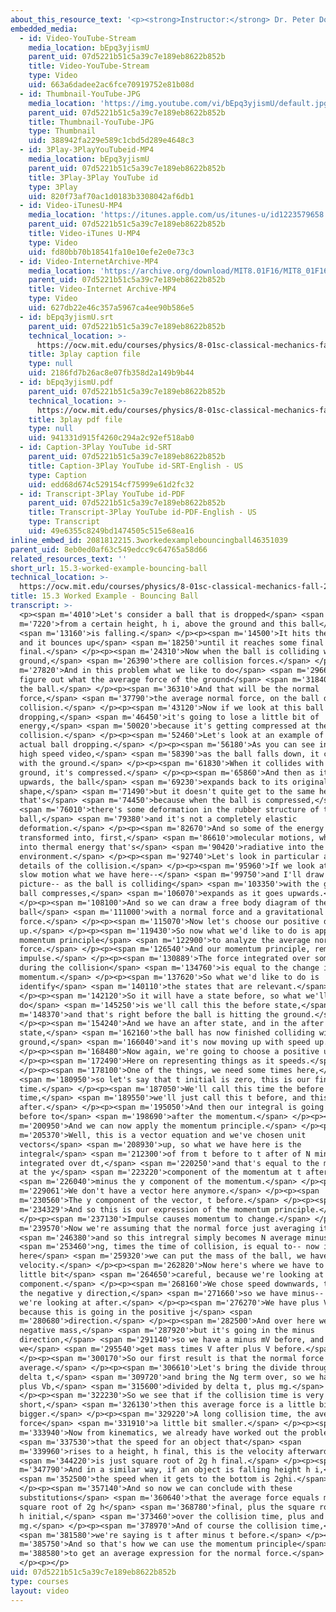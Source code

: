 ```yaml
---
about_this_resource_text: '<p><strong>Instructor:</strong> Dr. Peter Dourmashkin</p>'
embedded_media:
  - id: Video-YouTube-Stream
    media_location: bEpq3yjismU
    parent_uid: 07d5221b51c5a39c7e189eb8622b852b
    title: Video-YouTube-Stream
    type: Video
    uid: 663a6dadee2ac6fce70919752e81b08d
  - id: Thumbnail-YouTube-JPG
    media_location: 'https://img.youtube.com/vi/bEpq3yjismU/default.jpg'
    parent_uid: 07d5221b51c5a39c7e189eb8622b852b
    title: Thumbnail-YouTube-JPG
    type: Thumbnail
    uid: 388942fa229e589c1cbd5d289e4648c3
  - id: 3Play-3PlayYouTubeid-MP4
    media_location: bEpq3yjismU
    parent_uid: 07d5221b51c5a39c7e189eb8622b852b
    title: 3Play-3Play YouTube id
    type: 3Play
    uid: 820f73af70ac1d0183b3308042af6db1
  - id: Video-iTunesU-MP4
    media_location: 'https://itunes.apple.com/us/itunes-u/id1223579658'
    parent_uid: 07d5221b51c5a39c7e189eb8622b852b
    title: Video-iTunes U-MP4
    type: Video
    uid: fd80bb70b18541fa10e10efe2e0e73c3
  - id: Video-InternetArchive-MP4
    media_location: 'https://archive.org/download/MIT8.01F16/MIT8_01F16_L15v03_360p.mp4'
    parent_uid: 07d5221b51c5a39c7e189eb8622b852b
    title: Video-Internet Archive-MP4
    type: Video
    uid: 627db22e46c357a5967ca4ee90b586e5
  - id: bEpq3yjismU.srt
    parent_uid: 07d5221b51c5a39c7e189eb8622b852b
    technical_location: >-
      https://ocw.mit.edu/courses/physics/8-01sc-classical-mechanics-fall-2016/week-5-momentum-and-impulse/15.3-worked-example-bouncing-ball/15.3-worked-example-bouncing-ball/bEpq3yjismU.srt
    title: 3play caption file
    type: null
    uid: 2186fd7b26ac8e07fb358d2a149b9b44
  - id: bEpq3yjismU.pdf
    parent_uid: 07d5221b51c5a39c7e189eb8622b852b
    technical_location: >-
      https://ocw.mit.edu/courses/physics/8-01sc-classical-mechanics-fall-2016/week-5-momentum-and-impulse/15.3-worked-example-bouncing-ball/15.3-worked-example-bouncing-ball/bEpq3yjismU.pdf
    title: 3play pdf file
    type: null
    uid: 941331d915f4260c294a2c92ef518ab0
  - id: Caption-3Play YouTube id-SRT
    parent_uid: 07d5221b51c5a39c7e189eb8622b852b
    title: Caption-3Play YouTube id-SRT-English - US
    type: Caption
    uid: edd68d674c529154cf75999e61d2fc32
  - id: Transcript-3Play YouTube id-PDF
    parent_uid: 07d5221b51c5a39c7e189eb8622b852b
    title: Transcript-3Play YouTube id-PDF-English - US
    type: Transcript
    uid: 49e6355c8249bd1474505c515e68ea16
inline_embed_id: 2081812215.3workedexamplebouncingball46351039
parent_uid: 8eb0ed0af63c549edcc9c64765a58d66
related_resources_text: ''
short_url: 15.3-worked-example-bouncing-ball
technical_location: >-
  https://ocw.mit.edu/courses/physics/8-01sc-classical-mechanics-fall-2016/week-5-momentum-and-impulse/15.3-worked-example-bouncing-ball/15.3-worked-example-bouncing-ball
title: 15.3 Worked Example - Bouncing Ball
transcript: >-
  <p><span m='4010'>Let's consider a ball that is dropped</span> <span
  m='7220'>from a certain height, h i, above the ground and this ball</span>
  <span m='13160'>is falling.</span> </p><p><span m='14500'>It hits the ground
  and it bounces up</span> <span m='18250'>until it reaches some final height, h
  final.</span> </p><p><span m='24310'>Now when the ball is colliding with the
  ground,</span> <span m='26390'>there are collision forces.</span> </p><p><span
  m='27820'>And in this problem what we like to do</span> <span m='29660'>is
  figure out what the average force of the ground</span> <span m='31840'>is on
  the ball.</span> </p><p><span m='36310'>And that will be the normal
  force,</span> <span m='37790'>the average normal force, on the ball during the
  collision.</span> </p><p><span m='43120'>Now if we look at this ball
  dropping,</span> <span m='46450'>it's going to lose a little bit of
  energy,</span> <span m='50020'>because it's getting compressed at the
  collision.</span> </p><p><span m='52460'>Let's look at an example of the
  actual ball dropping.</span> </p><p><span m='56180'>As you can see in this
  high speed video,</span> <span m='58390'>as the ball falls down, it collides
  with the ground.</span> </p><p><span m='61830'>When it collides with the
  ground, it's compressed.</span> </p><p><span m='65860'>And then as it rebounds
  upwards, the ball</span> <span m='69230'>expands back to its original
  shape,</span> <span m='71490'>but it doesn't quite get to the same height--
  that's</span> <span m='74450'>because when the ball is compressed,</span>
  <span m='76010'>there's some deformation in the rubber structure of the
  ball,</span> <span m='79380'>and it's not a completely elastic
  deformation.</span> </p><p><span m='82670'>And so some of the energy is
  transformed into, first,</span> <span m='86610'>molecular motions, which turn
  into thermal energy that's</span> <span m='90420'>radiative into the
  environment.</span> </p><p><span m='92740'>Let's look in particular at the
  details of the collision.</span> </p><p><span m='95960'>If we look at it in
  slow motion what we have here--</span> <span m='99750'>and I'll draw a
  picture-- as the ball is colliding</span> <span m='103350'>with the ground,
  ball compresses,</span> <span m='106070'>expands as it goes upwards.</span>
  </p><p><span m='108100'>And so we can draw a free body diagram of the
  ball</span> <span m='111000'>with a normal force and a gravitational
  force.</span> </p><p><span m='115070'>Now let's choose our positive direction
  up.</span> </p><p><span m='119430'>So now what we'd like to do is apply the
  momentum principle</span> <span m='122900'>to analyze the average normal
  force.</span> </p><p><span m='126540'>And our momentum principle, remember is
  impulse.</span> </p><p><span m='130889'>The force integrated over some time
  during the collision</span> <span m='134760'>is equal to the change in
  momentum.</span> </p><p><span m='137620'>So what we'd like to do is
  identify</span> <span m='140110'>the states that are relevant.</span>
  </p><p><span m='142120'>So it will have a state before, so what we'll
  do</span> <span m='145250'>is we'll call this the before state,</span> <span
  m='148370'>and that's right before the ball is hitting the ground.</span>
  </p><p><span m='154240'>And we have an after state, and in the after
  state,</span> <span m='162160'>the ball has now finished colliding with the
  ground,</span> <span m='166040'>and it's now moving up with speed up.</span>
  </p><p><span m='168480'>Now again, we're going to choose a positive up.</span>
  </p><p><span m='172490'>Here on representing things as it speeds.</span>
  </p><p><span m='178100'>One of the things, we need some times here,</span>
  <span m='180950'>so let's say that t initial is zero, this is our final
  time.</span> </p><p><span m='187050'>We'll call this time the before
  time,</span> <span m='189550'>we'll just call this t before, and this is t
  after.</span> </p><p><span m='195050'>And then our integral is going from
  before to</span> <span m='198690'>after the momentum.</span> </p><p><span
  m='200950'>And we can now apply the momentum principle.</span> </p><p><span
  m='205370'>Well, this is a vector equation and we've chosen unit
  vectors</span> <span m='208930'>up, so what we have here is the
  integral</span> <span m='212300'>of from t before to t after of N minus mg,
  integrated over dt,</span> <span m='220250'>and that's equal to the momentum
  at the y</span> <span m='223220'>component of the momentum at t after,</span>
  <span m='226040'>minus the y component of the momentum.</span> </p><p><span
  m='229061'>We don't have a vector here anymore.</span> </p><p><span
  m='230560'>The y component of the vector, t before.</span> </p><p><span
  m='234329'>And so this is our expression of the momentum principle.</span>
  </p><p><span m='237130'>Impulse causes momentum to change.</span> </p><p><span
  m='239570'>Now we're assuming that the normal force just averaging it</span>
  <span m='246380'>and so this intregral simply becomes N average minus</span>
  <span m='253460'>ng, times the time of collision, is equal to-- now in
  here</span> <span m='259320'>we can put the mass of the ball, we have the
  velocity.</span> </p><p><span m='262820'>Now here's where we have to be a
  little bit</span> <span m='264650'>careful, because we're looking at the y
  component.</span> </p><p><span m='268160'>We chose speed downwards, that's in
  the negative y direction,</span> <span m='271660'>so we have minus-- sorry,
  we're looking at after.</span> </p><p><span m='276270'>We have plus V after,
  because this is going in the positive j</span> <span
  m='280680'>direction.</span> </p><p><span m='282500'>And over here we have a
  negative mass,</span> <span m='287920'>but it's going in the minus
  direction,</span> <span m='291140'>so we have a minus mV before, and so
  we</span> <span m='295540'>get mass times V after plus V before.</span>
  </p><p><span m='300170'>So our first result is that the normal force
  average.</span> </p><p><span m='306610'>Let's bring the divide through by
  delta t,</span> <span m='309720'>and bring the Ng term over, so we have m Va
  plus Vb,</span> <span m='315600'>divided by delta t, plus mg.</span>
  </p><p><span m='322230'>So we see that if the collision time is very
  short,</span> <span m='326130'>then this average force is a little bit
  bigger.</span> </p><p><span m='329220'>A long collision time, the average
  force</span> <span m='331910'>a little bit smaller.</span> </p><p><span
  m='333940'>Now from kinematics, we already have worked out the problem</span>
  <span m='337530'>that the speed for an object that</span> <span
  m='339960'>rises to a height, h final, this is the velocity afterwards,</span>
  <span m='344220'>is just square root of 2g h final.</span> </p><p><span
  m='347790'>And in a similar way, if an object is falling height h i,</span>
  <span m='352500'>the speed when it gets to the bottom is 2ghi.</span>
  </p><p><span m='357140'>And so now we can conclude with these
  substitutions</span> <span m='360640'>that the average force equals m times
  square root of 2g h</span> <span m='368780'>final, plus the square root of 2g
  h initial,</span> <span m='373460'>over the collision time, plus and
  mg.</span> </p><p><span m='378970'>And of course the collision time,</span>
  <span m='381580'>we're saying is t after minus t before.</span> </p><p><span
  m='385750'>And so that's how we can use the momentum principle</span> <span
  m='388580'>to get an average expression for the normal force.</span>
  </p><p></p>
uid: 07d5221b51c5a39c7e189eb8622b852b
type: courses
layout: video
---
```

